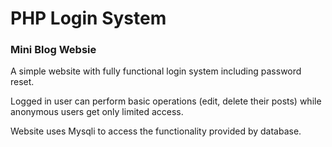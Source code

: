 # PHP Login System

### Mini Blog Websie
A simple website with fully functional login system including password reset.

Logged in user can perform basic operations (edit, delete their posts) while anonymous users get only limited access. 

Website uses Mysqli to access the functionality provided by database.
